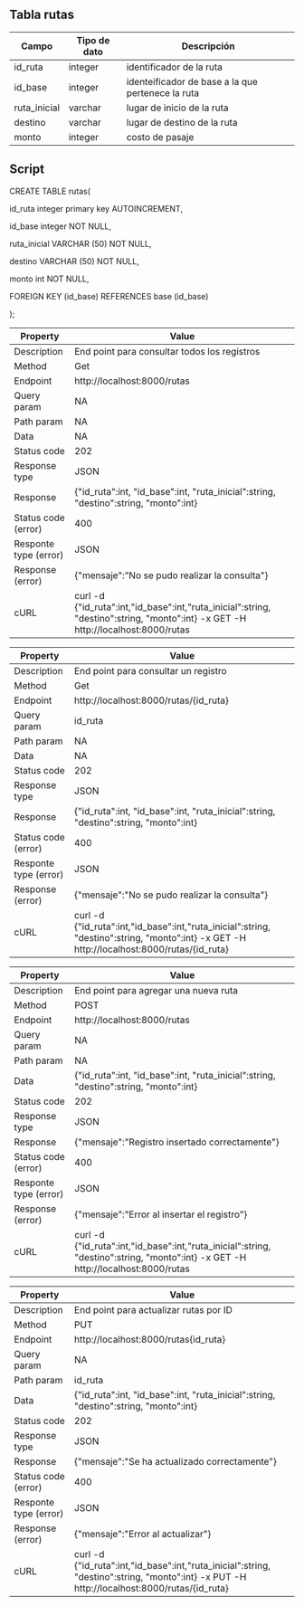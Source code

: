## Tabla rutas

|Campo|Tipo de dato|Descripción|
|---|---|---|
|id_ruta|integer|identificador de la ruta|
|id_base|integer|identeificador de base a la que pertenece la ruta|
|ruta_inicial|varchar|lugar de inicio de la ruta|
|destino|varchar|lugar de destino de la ruta|
|monto|integer|costo de pasaje|

## Script
CREATE TABLE rutas(

id_ruta integer primary key AUTOINCREMENT,

id_base integer NOT NULL,

ruta_inicial VARCHAR (50) NOT NULL,

destino VARCHAR (50) NOT NULL,

monto int NOT NULL,

FOREIGN KEY (id_base) REFERENCES base (id_base)

);

|Property|Value|
|---|---|
|Description|End point para consultar todos los registros|
|Method|Get|
|Endpoint|http://localhost:8000/rutas|
|Query param|NA|
|Path param|NA|
|Data| NA|
|Status code|202|
|Response type|JSON|
|Response|{"id_ruta":int, "id_base":int, "ruta_inicial":string, "destino":string, "monto":int}|
|Status code (error)|400|
|Responte type (error)|JSON|
|Response (error)|{"mensaje":"No se pudo realizar la consulta"}|
|cURL|curl -d {"id_ruta":int,"id_base":int,"ruta_inicial":string, "destino":string, "monto":int} -x GET -H http://localhost:8000/rutas|


|Property|Value|
|---|---|
|Description|End point para consultar un registro|
|Method|Get|
|Endpoint|http://localhost:8000/rutas/{id_ruta}|
|Query param|id_ruta|
|Path param|NA|
|Data| NA|
|Status code|202|
|Response type|JSON|
|Response|{"id_ruta":int, "id_base":int, "ruta_inicial":string, "destino":string, "monto":int}|
|Status code (error)|400|
|Responte type (error)|JSON|
|Response (error)|{"mensaje":"No se pudo realizar la consulta"}|
|cURL|curl -d {"id_ruta":int,"id_base":int,"ruta_inicial":string, "destino":string, "monto":int} -x GET -H http://localhost:8000/rutas/{id_ruta}|

|Property|Value|
|---|---|
|Description|End point para agregar una nueva ruta|
|Method|POST|
|Endpoint|http://localhost:8000/rutas|
|Query param|NA|
|Path param|NA|
|Data|{"id_ruta":int, "id_base":int, "ruta_inicial":string, "destino":string, "monto":int}|
|Status code|202|
|Response type|JSON|
|Response|{"mensaje":"Registro insertado correctamente"}|
|Status code (error)|400|
|Responte type (error)|JSON|
|Response (error)|{"mensaje":"Error al insertar el registro"}|
|cURL|curl -d {"id_ruta":int,"id_base":int,"ruta_inicial":string, "destino":string, "monto":int} -x GET -H http://localhost:8000/rutas|

|Property|Value|
|---|---|
|Description|End point para actualizar rutas por ID|
|Method|PUT|
|Endpoint|http://localhost:8000/rutas{id_ruta}|
|Query param|NA|
|Path param|id_ruta|
|Data|{"id_ruta":int, "id_base":int, "ruta_inicial":string, "destino":string, "monto":int}|
|Status code|202|
|Response type|JSON|
|Response|{"mensaje":"Se ha actualizado correctamente"}|
|Status code (error)|400|
|Responte type (error)|JSON|
|Response (error)|{"mensaje":"Error al actualizar"}|
|cURL|curl -d {"id_ruta":int,"id_base":int,"ruta_inicial":string, "destino":string, "monto":int} -x PUT -H http://localhost:8000/rutas/{id_ruta}|
